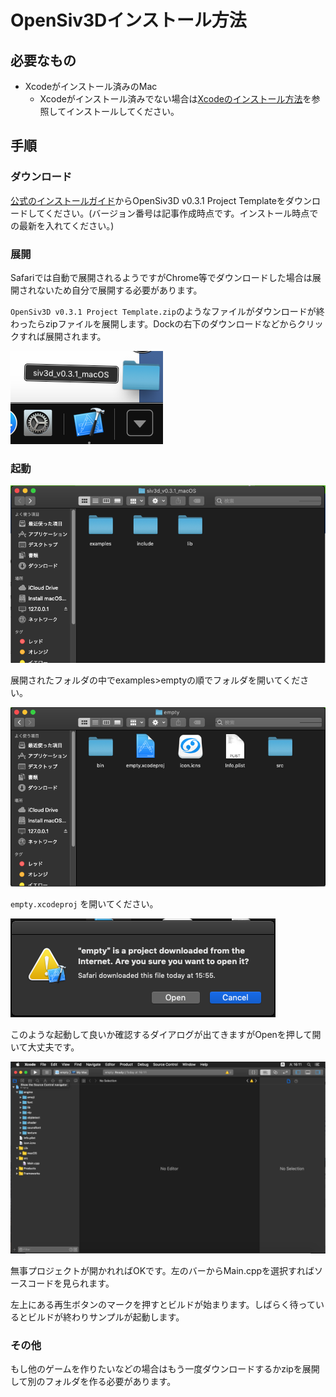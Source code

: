 # OpenSiv3Dインストール方法

## 必要なもの
- Xcodeがインストール済みのMac
    - Xcodeがインストール済みでない場合は[Xcodeのインストール方法](https://misw.github.io/markdown/mis_xcode.html)を参照してインストールしてください。

## 手順
### ダウンロード
[公式のインストールガイド](https://scrapbox.io/Siv3D/OpenSiv3D_%E3%82%92%E3%81%AF%E3%81%98%E3%82%81%E3%82%8B%E6%BA%96%E5%82%99_(macOS))からOpenSiv3D v0.3.1 Project Templateをダウンロードしてください。(バージョン番号は記事作成時点です。インストール時点での最新を入れてください。)

### 展開
Safariでは自動で展開されるようですがChrome等でダウンロードした場合は展開されないため自分で展開する必要があります。

`OpenSiv3D v0.3.1 Project Template.zip`のようなファイルがダウンロードが終わったらzipファイルを展開します。Dockの右下のダウンロードなどからクリックすれば展開されます。

![OpenSiv3Dをダウンロードした画像](./images/opensiv3d_mac/OpenSiv3DDownload.png)

### 起動
![OpenSiv3Dを展開した画像](./images/opensiv3d_mac/OpenSiv3DUnarchived.png)

展開されたフォルダの中でexamples>emptyの順でフォルダを開いてください。

![OpenSiv3Dのemptyプロジェクト画像](./images/opensiv3d_mac/OpenSiv3DProject.png)

`empty.xcodeproj` を開いてください。

![プロジェクトの起動確認画像](./images/opensiv3d_mac/XcodeOpeningConfirmation.png)

このような起動して良いか確認するダイアログが出てきますがOpenを押して開いて大丈夫です。

![Xcodeプロジェクト](./images/opensiv3d_mac/XcodeReady.png)

無事プロジェクトが開かれればOKです。左のバーからMain.cppを選択すればソースコードを見られます。

左上にある再生ボタンのマークを押すとビルドが始まります。しばらく待っているとビルドが終わりサンプルが起動します。

### その他
もし他のゲームを作りたいなどの場合はもう一度ダウンロードするかzipを展開して別のフォルダを作る必要があります。
